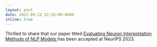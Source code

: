 ```yaml
---
layout: post
date: 2023-09-22 22:28:00-0400
inline: true
---
```


Thrilled to share that our paper titled <a href="https://arxiv.org/pdf/2301.12608.pdf"> Evaluating Neuron Interpretation Methods of NLP Models </a> has been accepted at NeurIPS 2023. 

